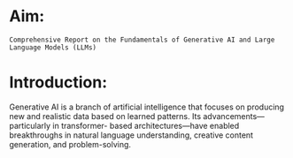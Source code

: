 # Aim:
	Comprehensive Report on the Fundamentals of Generative AI and Large Language Models (LLMs)

# Introduction:
Generative AI is a branch of artificial intelligence that focuses on producing new and
realistic data based on learned patterns. Its advancements—particularly in transformer-
based architectures—have enabled breakthroughs in natural language understanding,
creative content generation, and problem-solving.
